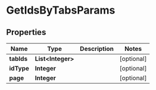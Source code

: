 

# GetIdsByTabsParams


## Properties

Name | Type | Description | Notes
------------ | ------------- | ------------- | -------------
**tabIds** | **List&lt;Integer&gt;** |  |  [optional]
**idType** | **Integer** |  |  [optional]
**page** | **Integer** |  |  [optional]



